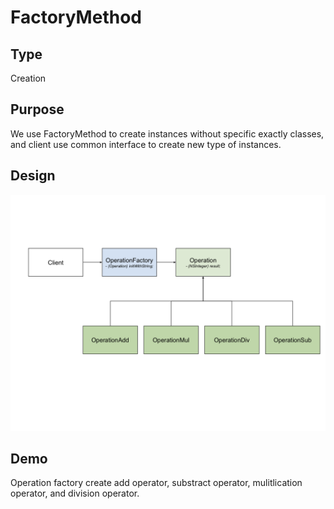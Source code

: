 # FactoryMethod

## Type
Creation

## Purpose
We use FactoryMethod to create instances without specific exactly classes, and client use common interface to create new type of instances.

## Design
![class-diagram](class-diagram.png)

## Demo
Operation factory create add operator, substract operator, mulitlication operator, and division operator. 


